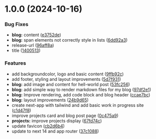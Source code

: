 # 1.0.0 (2024-10-16)


### Bug Fixes

* **blog:** content ([e3752de](https://github.com/Fx64b/fx64b.dev/commit/e3752dee04621352b7d9bb42fd9247f60f713e1f))
* **blog:** span elements not correctly style in lists ([6dd92a3](https://github.com/Fx64b/fx64b.dev/commit/6dd92a31acab80d5fb15f020db74be2f029d56a6))
* release-url ([96aff8a](https://github.com/Fx64b/fx64b.dev/commit/96aff8a93ffe8ef847099a512b986baae7b5c5c2))
* title ([1400513](https://github.com/Fx64b/fx64b.dev/commit/140051325f191da56513665fb2333958c01f123a))


### Features

* add backgroundcolor, logo and basic content ([9ffb92c](https://github.com/Fx64b/fx64b.dev/commit/9ffb92cd46fa39dc723dfbd8496d3e9015714a61))
* add footer, styling and layout improvements ([5d7f931](https://github.com/Fx64b/fx64b.dev/commit/5d7f931afec2934d67bd68ac45c9b5d71e092f5a))
* **blog:** add image and content for hell-world post ([53fc256](https://github.com/Fx64b/fx64b.dev/commit/53fc256b4c5e81b9d5276c988653c053e3d2a21d))
* **blog:** add simple way to render markdown files for my blog ([97df2e1](https://github.com/Fx64b/fx64b.dev/commit/97df2e14c10dd5bdeb41d84a1c6b4e6d92da3e2d))
* **blog:** Improve rendering, add code block and blog header ([ccae7bc](https://github.com/Fx64b/fx64b.dev/commit/ccae7bc9c895f911ab8e0a91751d0140bbfce2ee))
* **blog:** layout improvements ([24b9d65](https://github.com/Fx64b/fx64b.dev/commit/24b9d6564919233880f2c5eed8f4048fc2df6e8f))
* create next-app with tailwind and add basic work in progress site ([c1d47f8](https://github.com/Fx64b/fx64b.dev/commit/c1d47f86ed5f580d1a4f07d6b1ae5ffc2784621e))
* improve projects card and blog post page ([0c475a9](https://github.com/Fx64b/fx64b.dev/commit/0c475a9b081f6fda4e63d48b6b3d843c8dec9610))
* **projects:** improve projects display ([67fd74c](https://github.com/Fx64b/fx64b.dev/commit/67fd74c197dd99d755d2a0e099a5ecce874c030a))
* update favicon ([cb2d6b4](https://github.com/Fx64b/fx64b.dev/commit/cb2d6b4e19127558d18585719c222d7490d49308))
* update to next 14 and app router ([37c1088](https://github.com/Fx64b/fx64b.dev/commit/37c1088bcb67b3a5d864184916f7c2aa14c0cc00))
